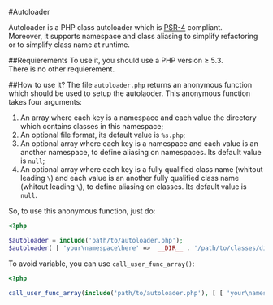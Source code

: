 #Autoloader

Autoloader is a PHP class autoloader which is [PSR-4](https://github.com/php-fig/fig-standards/blob/master/accepted/PSR-4-autoloader.md) compliant.  
Moreover, it supports namespace and class aliasing to simplify refactoring or to simplify class name at runtime.

##Requierements
To use it, you should use a PHP version ≥ 5.3.  
There is no other requierement.

##How to use it?
The file `autoloader.php` returns an anonymous function which should be used to setup the autolaoder.
This anonymous function takes four arguments:

1. An array where each key is a namespace and each value the directory which contains classes in this namespace;
2. An optional file format, its default value is `%s.php`;
3. An optional array where each key is a namespace and each value is an another namespace, to define aliasing on namespaces. Its default value is `null`;
4. An optional array where each key is a fully qualified class name (whitout leading `\`) and each value is an another fully qualified class name (whitout leading `\`), to define aliasing on classes. Its default value is `null`.

So, to use this anonymous function, just do:

```php
<?php

$autoloader = include('path/to/autoloader.php');
$autoloader( [ 'your\namespace\here' =>  __DIR__ . '/path/to/classes/directory', 'an\another\namespace' =>  __DIR__ . '/path/to/another/classes/directory' ]);
```

To avoid variable, you can use `call_user_func_array()`:

```php
<?php

call_user_func_array(include('path/to/autoloader.php'), [ [ 'your\namespace\here' =>  __DIR__ . '/path/to/classes/directory', 'an\another\namespace' =>  __DIR__ . '/path/to/another/classes/directory' ] ]);
```
